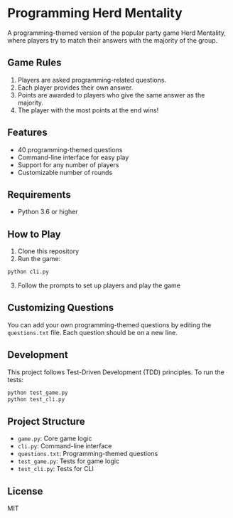 # Programming Herd Mentality

A programming-themed version of the popular party game Herd Mentality, where players try to match their answers with the majority of the group.

## Game Rules

1. Players are asked programming-related questions.
2. Each player provides their own answer.
3. Points are awarded to players who give the same answer as the majority.
4. The player with the most points at the end wins!

## Features

- 40 programming-themed questions
- Command-line interface for easy play
- Support for any number of players
- Customizable number of rounds

## Requirements

- Python 3.6 or higher

## How to Play

1. Clone this repository
2. Run the game:

```bash
python cli.py
```

3. Follow the prompts to set up players and play the game

## Customizing Questions

You can add your own programming-themed questions by editing the `questions.txt` file. Each question should be on a new line.

## Development

This project follows Test-Driven Development (TDD) principles. To run the tests:

```bash
python test_game.py
python test_cli.py
```

## Project Structure

- `game.py`: Core game logic
- `cli.py`: Command-line interface
- `questions.txt`: Programming-themed questions
- `test_game.py`: Tests for game logic
- `test_cli.py`: Tests for CLI

## License

MIT
